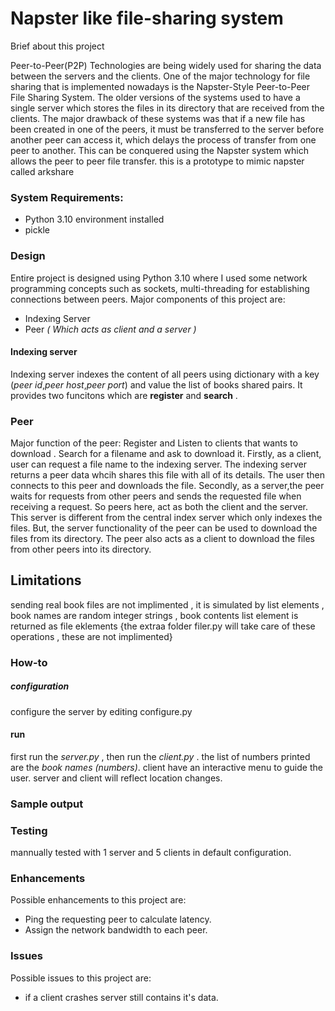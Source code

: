 # Napster like file-sharing system

Brief about this project

Peer-to-Peer(P2P) Technologies are being widely used for sharing the data between the servers and the clients. One of the major technology for file sharing that is implemented nowadays is the Napster-Style Peer-to-Peer File Sharing System. The older versions of the systems used to have a single server which stores the files in its directory that are received from the clients. The major drawback of these systems was that if a new file has been created in one of the peers, it must be transferred to the server before another peer can access it, which delays the process of transfer from one peer to another. This can be conquered using the Napster system which allows the peer to peer file transfer.
this is a prototype to mimic napster called arkshare


### System Requirements:
* Python 3.10 environment installed
* pickle 

### Design
Entire project is designed using Python 3.10 where I used some network programming concepts such as sockets, multi-threading for establishing connections between peers. Major components of this project are:
* Indexing Server
* Peer _( Which acts as client and a server )_

#### Indexing server
Indexing server indexes the content of all peers  using dictionary with a key  (_peer id_,_peer host_,_peer port_) and value the list of books shared pairs. It provides two funcitons which are **register** and **search** .

### Peer
Major function of the peer: Register and Listen to clients that wants to download . Search for a filename and ask to download it. Firstly, as a client, user can request a file name to the indexing server. The indexing server returns a peer data whcih shares this file with all of its details. The user then connects to this peer and downloads the file. Secondly, as a server,the peer waits for requests from other peers and sends the requested file when receiving a request. So peers here, act as both the client and the server. This server is different from the central index server which only indexes the files. But, the server functionality of the peer can be used to download the files from its directory. The peer also acts as a client to download the files from other peers into its directory.

## Limitations
sending real book files are not implimented , it is simulated by list elements , book names are random integer strings , book contents list element is returned as file eklements {the extraa folder filer.py will take care of these operations , these are not implimented}
### How-to
##### configuration
configure the server by editing configure.py
#### run
first run the _server.py_ , then run the _client.py_ .
the list of numbers printed are the _book names (numbers)_.
client have an interactive menu to guide the user.
server and client will reflect location changes.
### Sample output

### Testing 
mannually tested with 1 server and 5 clients in default configuration.

### Enhancements
Possible enhancements to this project are:
* Ping the requesting peer to calculate latency.
* Assign the network bandwidth to each peer.
### Issues
Possible issues to this project are:
* if a client crashes server still contains it's data.

